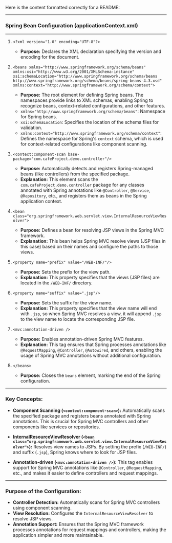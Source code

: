 Here is the content formatted correctly for a README:

---

### Spring Bean Configuration (applicationContext.xml)

---

1. `<?xml version="1.0" encoding="UTF-8"?>`  
   - **Purpose:** Declares the XML declaration specifying the version and encoding for the document.

2. `<beans xmlns="http://www.springframework.org/schema/beans" xmlns:xsi="http://www.w3.org/2001/XMLSchema-instance" xsi:schemaLocation="http://www.springframework.org/schema/beans http://www.springframework.org/schema/beans/spring-beans-4.3.xsd" xmlns:context="http://www.springframework.org/schema/context">`  
   - **Purpose:** The root element for defining Spring beans. The namespaces provide links to XML schemas, enabling Spring to recognize beans, context-related configurations, and other features.
   - `xmlns="http://www.springframework.org/schema/beans"`: Namespace for Spring beans.
   - `xsi:schemaLocation`: Specifies the location of the schema files for validation.
   - `xmlns:context="http://www.springframework.org/schema/context"`: Defines the namespace for Spring's `context` schema, which is used for context-related configurations like component scanning.

3. `<context:component-scan base-package="com.cafeProject.demo.controller"/>`  
   - **Purpose:** Automatically detects and registers Spring-managed beans (like controllers) from the specified package.
   - **Explanation:** This element scans the `com.cafeProject.demo.controller` package for any classes annotated with Spring annotations like `@Controller`, `@Service`, `@Repository`, etc., and registers them as beans in the Spring application context.

4. `<bean class="org.springframework.web.servlet.view.InternalResourceViewResolver">`  
   - **Purpose:** Defines a bean for resolving JSP views in the Spring MVC framework.
   - **Explanation:** This bean helps Spring MVC resolve views (JSP files in this case) based on their names and configure the paths to those views.

5. `<property name="prefix" value="/WEB-INF/"/>`  
   - **Purpose:** Sets the prefix for the view path.
   - **Explanation:** This property specifies that the views (JSP files) are located in the `/WEB-INF/` directory.

6. `<property name="suffix" value=".jsp"/>`  
   - **Purpose:** Sets the suffix for the view name.
   - **Explanation:** This property specifies that the view name will end with `.jsp`, so when Spring MVC resolves a view, it will append `.jsp` to the view name to locate the corresponding JSP file.

7. `<mvc:annotation-driven />`  
   - **Purpose:** Enables annotation-driven Spring MVC features.
   - **Explanation:** This tag ensures that Spring processes annotations like `@RequestMapping`, `@Controller`, `@Autowired`, and others, enabling the usage of Spring MVC annotations without additional configuration.

8. `</beans>`  
   - **Purpose:** Closes the `beans` element, marking the end of the Spring configuration.

---

### Key Concepts:

- **Component Scanning (`<context:component-scan>`):** Automatically scans the specified package and registers beans annotated with Spring annotations. This is crucial for Spring MVC controllers and other components like services or repositories.
  
- **InternalResourceViewResolver (`<bean class="org.springframework.web.servlet.view.InternalResourceViewResolver">`):** Resolves view names to JSPs. By setting the prefix (`/WEB-INF/`) and suffix (`.jsp`), Spring knows where to look for JSP files.

- **Annotation-driven (`<mvc:annotation-driven />`):** This tag enables support for Spring MVC annotations like `@Controller`, `@RequestMapping`, etc., and makes it easier to define controllers and request mappings.

---

### Purpose of the Configuration:

- **Controller Detection:** Automatically scans for Spring MVC controllers using component scanning.
- **View Resolution:** Configures the `InternalResourceViewResolver` to resolve JSP views.
- **Annotation Support:** Ensures that the Spring MVC framework processes annotations for request mappings and controllers, making the application simpler and more maintainable.
